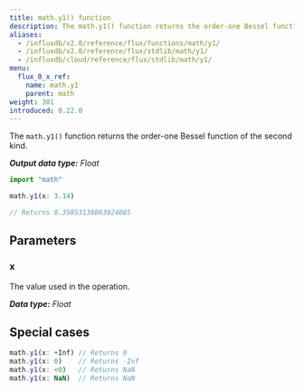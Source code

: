 ```yaml
---
title: math.y1() function
description: The math.y1() function returns the order-one Bessel function of the second kind.
aliases:
  - /influxdb/v2.0/reference/flux/functions/math/y1/
  - /influxdb/v2.0/reference/flux/stdlib/math/y1/
  - /influxdb/cloud/reference/flux/stdlib/math/y1/
menu:
  flux_0_x_ref:
    name: math.y1
    parent: math
weight: 301
introduced: 0.22.0
---
```


The `math.y1()` function returns the order-one Bessel function of the second kind.

_**Output data type:** Float_

```js
import "math"

math.y1(x: 3.14)

// Returns 0.35853138083924085
```

## Parameters

### x
The value used in the operation.

_**Data type:** Float_

## Special cases
```js
math.y1(x: +Inf) // Returns 0
math.y1(x: 0)    // Returns -Inf
math.y1(x: <0)   // Returns NaN
math.y1(x: NaN)  // Returns NaN
```
